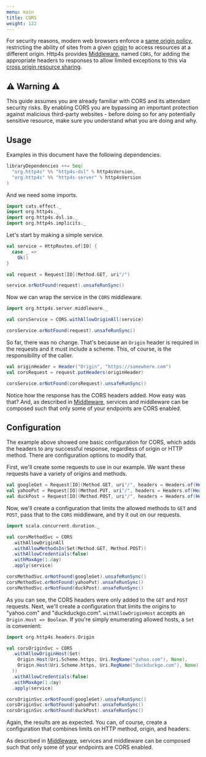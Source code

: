 ```yaml
---
menu: main
title: CORS
weight: 122
---
```


For security reasons, modern web browsers enforce a [same origin policy](https://developer.mozilla.org/en-US/docs/Web/Security/Same-origin_policy),
restricting the ability of sites from a given [origin](https://developer.mozilla.org/en-US/docs/Glossary/Origin) 
to access resources at a different origin. Http4s provides [Middleware], named `CORS`, for adding the appropriate headers
to responses to allow limited exceptions to this via [cross origin resource sharing](https://developer.mozilla.org/en-US/docs/Web/HTTP/CORS).

## ⚠️ Warning ⚠️
This guide assumes you are already familiar with CORS and its attendant security risks. 
By enabling CORS you are bypassing an important protection against malicious third-party 
websites - before doing so for any potentially sensitive resource, make sure you understand 
what you are doing and why.

## Usage
Examples in this document have the following dependencies.

```scala
libraryDependencies ++= Seq(
  "org.http4s" %% "http4s-dsl" % http4sVersion,
  "org.http4s" %% "http4s-server" % http4sVersion
)
```

And we need some imports.

```scala mdoc:silent
import cats.effect._
import org.http4s._
import org.http4s.dsl.io._
import org.http4s.implicits._
```

Let's start by making a simple service.

```scala mdoc
val service = HttpRoutes.of[IO] {
  case _ =>
    Ok()
}

val request = Request[IO](Method.GET, uri"/")

service.orNotFound(request).unsafeRunSync()
```

Now we can wrap the service in the `CORS` middleware.

```scala mdoc:silent
import org.http4s.server.middleware._
```

```scala mdoc
val corsService = CORS.withAllowOriginAll(service)

corsService.orNotFound(request).unsafeRunSync()
```

So far, there was no change. That's because an `Origin` header is required
in the requests and it must include a scheme. This, of course, is the responsibility of the caller.

```scala mdoc
val originHeader = Header("Origin", "https://somewhere.com")
val corsRequest = request.putHeaders(originHeader)

corsService.orNotFound(corsRequest).unsafeRunSync()
```

Notice how the response has the CORS headers added. How easy was
that? And, as described in [Middleware], services and middleware can be
composed such that only some of your endpoints are CORS enabled.

## Configuration
The example above showed one basic configuration for CORS, which adds the
headers to any successful response, regardless of origin or HTTP method. There
are configuration options to modify that.

First, we'll create some requests to use in our example. We want these requests
have a variety of origins and methods.

```scala mdoc
val googleGet = Request[IO](Method.GET, uri"/", headers = Headers.of(Header("Origin", "https://google.com")))
val yahooPut = Request[IO](Method.PUT, uri"/", headers = Headers.of(Header("Origin", "https://yahoo.com")))
val duckPost = Request[IO](Method.POST, uri"/", headers = Headers.of(Header("Origin", "https://duckduckgo.com")))
```

Now, we'll create a configuration that limits the allowed methods to `GET`
and `POST`, pass that to the `CORS` middleware, and try it out on our requests.

```scala mdoc:silent
import scala.concurrent.duration._
```

```scala mdoc
val corsMethodSvc = CORS
  .withAllowOriginAll
  .withAllowMethodsIn(Set(Method.GET, Method.POST))
  .withAllowCredentials(false)
  .withMaxAge(1.day)
  .apply(service)

corsMethodSvc.orNotFound(googleGet).unsafeRunSync()
corsMethodSvc.orNotFound(yahooPut).unsafeRunSync()
corsMethodSvc.orNotFound(duckPost).unsafeRunSync()
```

As you can see, the CORS headers were only added to the `GET` and `POST` requests.
Next, we'll create a configuration that limits the origins to "yahoo.com" and
"duckduckgo.com". `withAllowOriginHost` accepts an `Origin.Host => Boolean`.
If you're simply enumerating allowed hosts, a `Set` is convenient:

```scala mdoc
import org.http4s.headers.Origin

val corsOriginSvc = CORS
  .withAllowOriginHost(Set(
    Origin.Host(Uri.Scheme.https, Uri.RegName("yahoo.com"), None),
    Origin.Host(Uri.Scheme.https, Uri.RegName("duckduckgo.com"), None)
  ))
  .withAllowCredentials(false)
  .withMaxAge(1.day)
  .apply(service)

corsOriginSvc.orNotFound(googleGet).unsafeRunSync()
corsOriginSvc.orNotFound(yahooPut).unsafeRunSync()
corsOriginSvc.orNotFound(duckPost).unsafeRunSync()
```

Again, the results are as expected. You can, of course, create a configuration that
combines limits on HTTP method, origin, and headers.

As described in [Middleware], services and middleware can be composed such
that only some of your endpoints are CORS enabled.

[Middleware]: ../middleware
